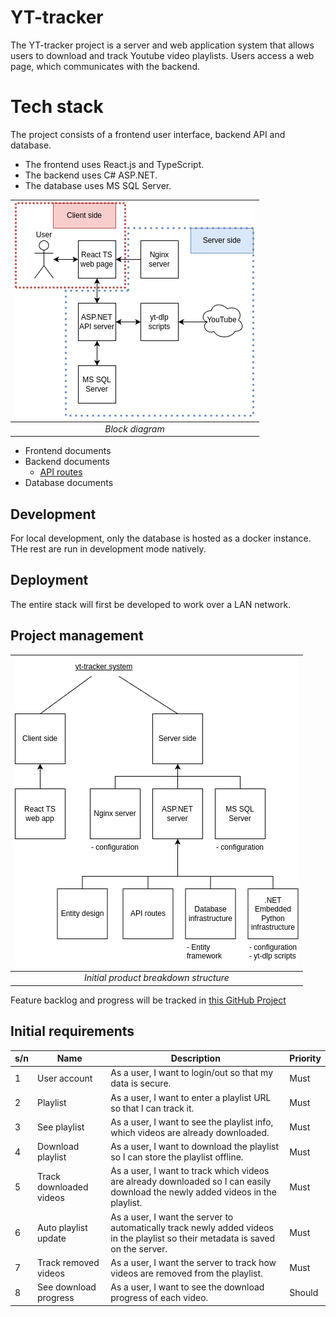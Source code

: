 # YT-tracker

The YT-tracker project is a server and web application system that allows users to download and track Youtube video playlists. Users access a web page, which communicates with the backend.

# Tech stack

The project consists of a frontend user interface, backend API and database.

- The frontend uses React.js and TypeScript.
- The backend uses C# ASP.NET.
- The database uses MS SQL Server.

| ![Block Diagram](documentation/block%20diagram.drawio.png) | 
|:--:| 
| *Block diagram* |

- Frontend documents
- Backend documents
  - [API routes](documentation/API%20routes.md)
- Database documents

## Development

For local development, only the database is hosted as a docker instance. THe rest are run in development mode natively.

## Deployment

The entire stack will first be developed to work over a LAN network.

## Project management

| ![Product breakdown structure](documentation/product%20breakdown%20structure.drawio.png) | 
|:--:| 
| *Initial product breakdown structure* |

Feature backlog and progress will be tracked in [this GitHub Project](https://github.com/users/shibaholic/projects/3/views/1)

## Initial requirements

| s/n | Name | Description | Priority |
| - | - | - | - |
| 1 | User account | As a user, I want to login/out so that my data is secure. | Must |
| 2 | Playlist | As a user, I want to enter a playlist URL so that I can track it. | Must |
| 3 | See playlist | As a user, I want to see the playlist info, which videos are already downloaded. | Must |
| 4 | Download playlist | As a user, I want to download the playlist so I can store the playlist offline. | Must |
| 5 | Track downloaded videos | As a user, I want to track which videos are already downloaded so I can easily download the newly added videos in the playlist. | Must |
| 6 | Auto playlist update | As a user, I want the server to automatically track newly added videos in the playlist so their metadata is saved on the server. | Must |
| 7 | Track removed videos | As a user, I want the server to track how videos are removed from the playlist. | Must |
| 8 | See download progress | As a user, I want to see the download progress of each video. | Should |